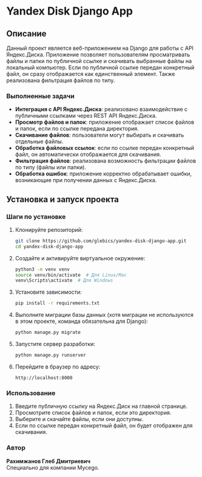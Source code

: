 
# Yandex Disk Django App

## Описание

Данный проект является веб-приложением на Django для работы с API Яндекс.Диска. Приложение позволяет пользователям просматривать файлы и папки по публичной ссылке и скачивать выбранные файлы на локальный компьютер. Если по публичной ссылке передан конкретный файл, он сразу отображается как единственный элемент. Также реализована фильтрация файлов по типу.

### Выполненные задачи

- **Интеграция с API Яндекс.Диска**: реализовано взаимодействие с публичными ссылками через REST API Яндекс.Диска.
- **Просмотр файлов и папок**: приложение отображает список файлов и папок, если по ссылке передана директория.
- **Скачивание файлов**: пользователи могут выбирать и скачивать отдельные файлы.
- **Обработка файловых ссылок**: если по ссылке передан конкретный файл, он автоматически отображается для скачивания.
- **Фильтрация файлов**: реализована возможность фильтрации файлов по типу (файлы или папки).
- **Обработка ошибок**: приложение корректно обрабатывает ошибки, возникающие при получении данных с Яндекс.Диска.

## Установка и запуск проекта

### Шаги по установке

1. Клонируйте репозиторий:

   ```bash
   git clone https://github.com/glebics/yandex-disk-django-app.git
   cd yandex-disk-django-app
   ```

2. Создайте и активируйте виртуальное окружение:

   ```bash
   python3 -m venv venv
   source venv/bin/activate  # Для Linux/Mac
   venv\Scripts\activate  # Для Windows
   ```

3. Установите зависимости:

   ```bash
   pip install -r requirements.txt
   ```

4. Выполните миграции базы данных (хотя миграции не используются в этом проекте, команда обязательна для Django):

   ```bash
   python manage.py migrate
   ```

5. Запустите сервер разработки:

   ```bash
   python manage.py runserver
   ```

6. Перейдите в браузер по адресу:

   ```
   http://localhost:8000
   ```

### Использование

1. Введите публичную ссылку на Яндекс.Диск на главной странице.
2. Просмотрите список файлов и папок, если это директория.
3. Выберите и скачайте файлы, если они доступны.
4. Если по ссылке передан конкретный файл, он будет отображен для скачивания.

### Автор

**Рахимжанов Глеб Дмитриевич**  
Специально для компании Mycego.

